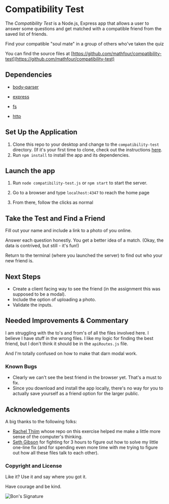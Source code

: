 # Compatibility Test
The *Compatibility Test* is a Node.js, Express app that allows a user to answer some questions and get matched with a compatible friend from the saved list of friends.


Find your compatible "soul mate" in a group of others who've taken the quiz

 You can find the source files at [https://github.com/mathfour/compatibility-test](https://github.com/mathfour/compatibility-test)

## Dependencies
- [body-parser](https://www.npmjs.com/package/body-parser)

- [express](https://www.npmjs.com/package/express)

- [fs](https://www.npmjs.com/package/fs)

- [http](https://www.npmjs.com/package/http)

## Set Up the Application

1. Clone this repo to your desktop and change to the `compatibility-test` directory. (If it's your first time to clone, check out the instructions [here](https://help.github.com/articles/cloning-a-repository/).
2. Run `npm install` to install the app and its dependencies.

## Launch the app

1. Run `node compatibility-test.js` or `npm start` to start the server.

2. Go to a browser and type `localhost:4347` to reach the home page

3. From there, follow the clicks as normal

## Take the Test and Find a Friend

Fill out your name and include a link to a photo of you online.

Answer each question honestly. You get a better idea of a match. (Okay, the data is contrived, but still - it's fun!)

Return to the terminal (where you launched the server) to find out who your new friend is.


## Next Steps

- Create a client facing way to see the friend (in the assignment this was supposed to be a modal).
- Include the option of uploading a photo.
- Validate the inputs.

## Needed Improvements & Commentary

I am struggling with the to's and from's of all the files involved here. I believe I have stuff in the wrong files. I like my logic for finding the best friend, but I don't think it should be in the `apiRoutes.js` file.

And I'm totally confused on how to make that darn modal work.

### Known Bugs

- Clearly we can't see the best friend in the browser yet. That's a must to fix.
- Since you download and install the app locally, there's no way for you to actually save yourself as a friend option for the larger public.

## Acknowledgements

A big thanks to the following folks:
- [Rachel Thiim](https://github.com/rxtATX) whose repo on this exercise helped me make a little more sense of the computer's thinking.
- [Seth Gibson](https://github.com/sgibson53) for fighting for 3 hours to figure out how to solve my little one-line fix (and for spending even more time with me trying to figure out how all these files talk to each other).

### Copyright and License

Like it? Use it and say where you got it.

Have courage and be kind.

![Bon's Signature](http://mathfour.com/wp-content/uploads/2015/06/SignatureBon.png "Bon Crowder")
